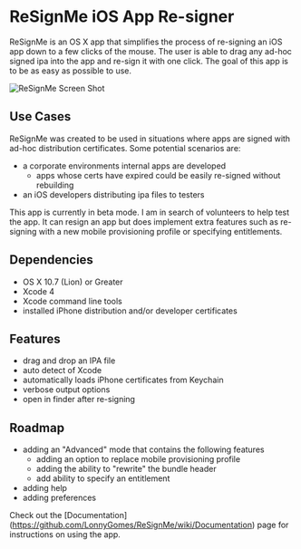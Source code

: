 ReSignMe iOS App Re-signer
==========================

ReSignMe is an OS X app that simplifies the process of re-signing an iOS app down to a few clicks of the mouse. The user is able to drag any ad-hoc signed ipa into the app and re-sign it with one click. The goal of this app is to be as easy as possible to use.

![ReSignMe Screen Shot](http://lonnygomes.github.io/screenshots/screenShot1_ReSignMe.png "ReSignMe App")

## Use Cases ##
ReSignMe was created to be used in situations where apps are signed with ad-hoc distribution certificates. Some potential scenarios are:

  * a corporate environments internal apps are developed 
    * apps whose certs have expired could be easily re-signed without rebuilding
  * an iOS developers distributing ipa files to testers

This app is currently in beta mode. I am in search of volunteers to help test the app. It can resign an app but does implement extra features such as re-signing with a new mobile provisioning profile or specifying entitlements.

## Dependencies ##
  * OS X 10.7 (Lion) or Greater
  * Xcode 4
  * Xcode command line tools
  * installed iPhone distribution and/or developer certificates

## Features ##
  * drag and drop an IPA file
  * auto detect of Xcode
  * automatically loads iPhone certificates from Keychain
  * verbose output options
  * open in finder after re-signing

## Roadmap ##
  * adding an "Advanced" mode that contains the following features
    * adding an option to replace mobile provisioning profile
    * adding the ability to "rewrite" the bundle header
    * add ability to specify an entitlement
  * adding help
  * adding preferences

Check out the [Documentation] (https://github.com/LonnyGomes/ReSignMe/wiki/Documentation) page for instructions on using the app.
